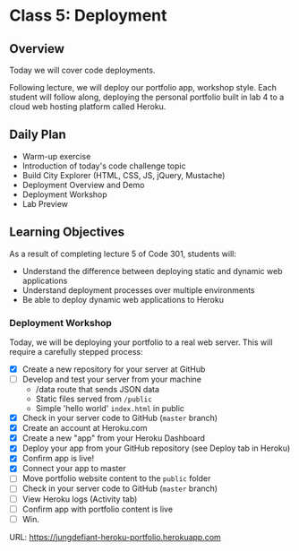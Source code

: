 # Class 5: Deployment

## Overview

Today we will cover code deployments.

Following lecture, we will deploy our portfolio app, workshop style. Each student will follow along, deploying the personal portfolio built in lab 4 to a cloud web hosting platform called Heroku.

## Daily Plan

- Warm-up exercise
- Introduction of today's code challenge topic
- Build City Explorer (HTML, CSS, JS, jQuery, Mustache)
- Deployment Overview and Demo
- Deployment Workshop
- Lab Preview

## Learning Objectives

As a result of completing lecture 5 of Code 301, students will:

- Understand the difference between deploying static and dynamic web applications
- Understand deployment processes over multiple environments
- Be able to deploy dynamic web applications to Heroku

### Deployment Workshop

Today, we will be deploying your portfolio to a real web server. This will require a carefully stepped process:

- [X] Create a new repository for your server at GitHub
- [ ] Develop and test your server from your machine
  - /data route that sends JSON data
  - Static files served from `/public`
  - Simple 'hello world' `index.html` in public
- [X] Check in your server code to GitHub (`master` branch)
- [X] Create an account at Heroku.com
- [X] Create a new "app" from your Heroku Dashboard
- [X] Deploy your app from your GitHub repository (see Deploy tab in Heroku)
- [X] Confirm app is live!
- [X] Connect your app to master
- [ ] Move portfolio website content to the `public` folder
- [ ] Check in your server code to GitHub (`master` branch)
- [ ] View Heroku logs (Activity tab)
- [ ] Confirm app with portfolio content is live
- [ ] Win.

URL: https://jungdefiant-heroku-portfolio.herokuapp.com
